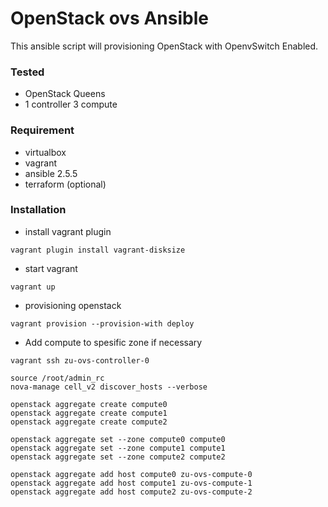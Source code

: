 # OpenStack ovs Ansible
This ansible script will provisioning OpenStack with OpenvSwitch Enabled.

### Tested
- OpenStack Queens
- 1 controller 3 compute

### Requirement
- virtualbox
- vagrant
- ansible 2.5.5
- terraform (optional)

### Installation
- install vagrant plugin
```
vagrant plugin install vagrant-disksize
```

- start vagrant
```
vagrant up
```

- provisioning openstack
```
vagrant provision --provision-with deploy
```

- Add compute to spesific zone if necessary
```
vagrant ssh zu-ovs-controller-0

source /root/admin_rc
nova-manage cell_v2 discover_hosts --verbose

openstack aggregate create compute0
openstack aggregate create compute1
openstack aggregate create compute2

openstack aggregate set --zone compute0 compute0
openstack aggregate set --zone compute1 compute1
openstack aggregate set --zone compute2 compute2

openstack aggregate add host compute0 zu-ovs-compute-0
openstack aggregate add host compute1 zu-ovs-compute-1
openstack aggregate add host compute2 zu-ovs-compute-2
```
